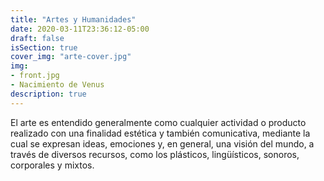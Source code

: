 ```yaml
---
title: "Artes y Humanidades"
date: 2020-03-11T23:36:12-05:00
draft: false
isSection: true
cover_img: "arte-cover.jpg"
img: 
- front.jpg
- Nacimiento de Venus
description: true
---
```

El arte es entendido generalmente como cualquier actividad o producto realizado con una finalidad estética y también comunicativa, mediante la cual se expresan ideas, emociones y, en general, una visión del mundo, a través de diversos recursos, como los plásticos, lingüísticos, sonoros, corporales y mixtos.


